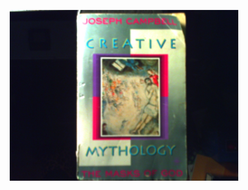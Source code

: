 
<p align="center">
  <img src="https://github.com/stan-alam/philosophy/blob/develop/JCampbell/CreativeMyths/01/images/PICT0056.JPG" width="80%" height="80%">
</p>
